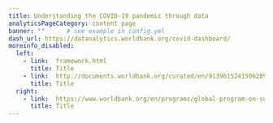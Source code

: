 ```yaml
---
title: Understanding the COVID-19 pandemic through data
analyticsPageCategory: content page
banner: ""      # see example in config.yml
dash_url: https://datanalytics.worldbank.org/covid-dashboard/
moreinfo_disabled:
  left:
    - link:  framework.html
      title: Title
    - link:  http://documents.worldbank.org/curated/en/913961524150628959
      title: Title
  right:
    - link:  https://www.worldbank.org/en/programs/global-program-on-sustainability
      title: Title
---
```



